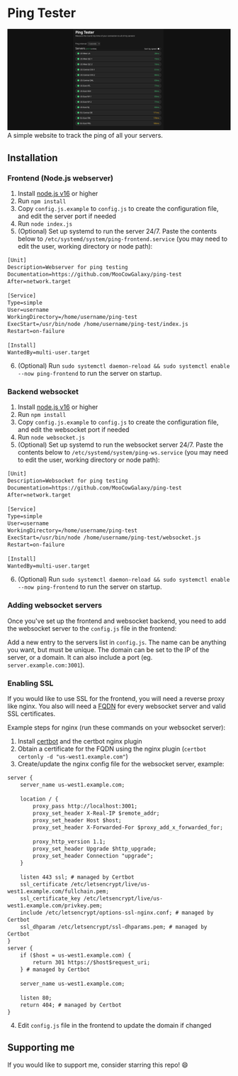 # Ping Tester

![img.png](img.png)
A simple website to track the ping of all your servers.

## Installation
### Frontend (Node.js webserver)
1. Install [node.js v16](https://nodejs.org/download/release/v16.18.1/) or higher
2. Run `npm install`
3. Copy `config.js.example` to `config.js` to create the configuration file, and edit the server port if needed
4. Run `node index.js`
5. (Optional) Set up systemd to run the server 24/7. Paste the contents below to `/etc/systemd/system/ping-frontend.service` (you may need to edit the user, working directory or node path):
```
[Unit]
Description=Webserver for ping testing
Documentation=https://github.com/MooCowGalaxy/ping-test
After=network.target

[Service]
Type=simple
User=username
WorkingDirectory=/home/username/ping-test
ExecStart=/usr/bin/node /home/username/ping-test/index.js
Restart=on-failure

[Install]
WantedBy=multi-user.target
```
6. (Optional) Run `sudo systemctl daemon-reload && sudo systemctl enable --now ping-frontend` to run the server on startup.
### Backend websocket
1. Install [node.js v16](https://nodejs.org/download/release/v16.18.1/) or higher
2. Run `npm install`
3. Copy `config.js.example` to `config.js` to create the configuration file, and edit the websocket port if needed
4. Run `node websocket.js`
5. (Optional) Set up systemd to run the websocket server 24/7. Paste the contents below to `/etc/systemd/system/ping-ws.service` (you may need to edit the user, working directory or node path):
```
[Unit]
Description=Websocket for ping testing
Documentation=https://github.com/MooCowGalaxy/ping-test
After=network.target

[Service]
Type=simple
User=username
WorkingDirectory=/home/username/ping-test
ExecStart=/usr/bin/node /home/username/ping-test/websocket.js
Restart=on-failure

[Install]
WantedBy=multi-user.target
```
6. (Optional) Run `sudo systemctl daemon-reload && sudo systemctl enable --now ping-frontend` to run the server on startup.
### Adding websocket servers
Once you've set up the frontend and websocket backend, you need to add the websocket server to the `config.js` file in the frontend:

Add a new entry to the servers list in `config.js`. The name can be anything you want, but must be unique. The domain can be set to the IP of the server, or a domain. It can also include a port (eg. `server.example.com:3001`).
### Enabling SSL
If you would like to use SSL for the frontend, you will need a reverse proxy like nginx. You also will need a [FQDN](https://en.wikipedia.org/wiki/Fully_qualified_domain_name) for every websocket server and valid SSL certificates.

Example steps for nginx (run these commands on your websocket server):
1. Install [certbot](https://certbot.eff.org/) and the certbot nginx plugin
2. Obtain a certificate for the FQDN using the nginx plugin (`certbot certonly -d "us-west1.example.com"`)
3. Create/update the nginx config file for the websocket server, example:
```
server {
    server_name us-west1.example.com;

    location / {
        proxy_pass http://localhost:3001;
        proxy_set_header X-Real-IP $remote_addr;
        proxy_set_header Host $host;
        proxy_set_header X-Forwarded-For $proxy_add_x_forwarded_for;

        proxy_http_version 1.1;
        proxy_set_header Upgrade $http_upgrade;
        proxy_set_header Connection "upgrade";
    }

    listen 443 ssl; # managed by Certbot
    ssl_certificate /etc/letsencrypt/live/us-west1.example.com/fullchain.pem;
    ssl_certificate_key /etc/letsencrypt/live/us-west1.example.com/privkey.pem;
    include /etc/letsencrypt/options-ssl-nginx.conf; # managed by Certbot
    ssl_dhparam /etc/letsencrypt/ssl-dhparams.pem; # managed by Certbot
}
server {
    if ($host = us-west1.example.com) {
        return 301 https://$host$request_uri;
    } # managed by Certbot

    server_name us-west1.example.com;

    listen 80;
    return 404; # managed by Certbot
}
```
4. Edit `config.js` file in the frontend to update the domain if changed

## Supporting me
If you would like to support me, consider starring this repo! 😄
